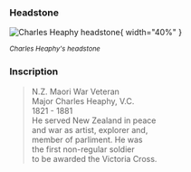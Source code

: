 ### Headstone  

![Charles Heaphy headstone](../assets/charles-heaphy-headstone.jpg){ width="40%" }

*<small>Charles Heaphy's headstone</small>*

### Inscription

> N.Z. Maori War Veteran<br>
> Major Charles Heaphy, V.C.<br>
> 1821 - 1881<br>
> He served New Zealand in peace<br>
> and war as artist, explorer and,<br>
> member of parliment. He was <br>
> the first non-regular soldier<br>
> to be awarded the Victoria Cross.<br>

